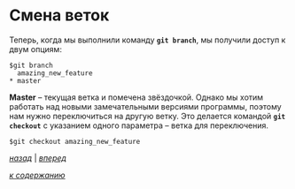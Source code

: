 # Смена веток

Теперь, когда мы выполнили команду **`git branch`**, мы получили доступ к двум опциям:

```text
$git branch
  amazing_new_feature
* master
```

**Master** – текущая ветка и помечена звёздочкой. Однако мы хотим работать над новыми замечательными версиями программы, поэтому нам нужно переключиться на другую ветку. Это делается командой **`git checkout`** с указанием одного параметра – ветка для переключения.

```text
$git checkout amazing_new_feature
```

[*назад*](04_1.md)  |  [*вперед*](04_3.md)

[*к содержанию*](README.md)
